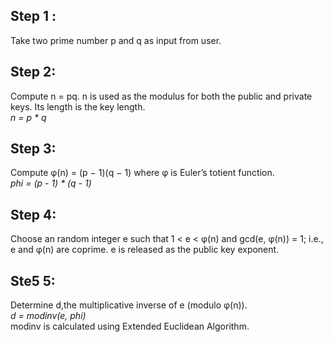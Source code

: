 <h2>Step 1 :</h1>
Take two prime number p and q as input from user.
<h2>Step 2:</h2>
Compute n = pq. n is used as the modulus for both the public and private keys. Its length is the key length.
<br>
<i>n = p * q</i>

<h2>Step 3:</h2>
Compute φ(n) = (p − 1)(q − 1) where φ is Euler’s totient function.
<br><i>phi = (p - 1) * (q - 1)</i>
<h2>Step 4:</h2>
Choose an random integer e such that 1 < e < φ(n) and gcd(e, φ(n)) = 1; 
i.e., e and φ(n) are coprime. e is released as the public key exponent.
<h2>Ste5 5: </h2>
Determine d,the multiplicative inverse of e (modulo φ(n)).
<br><i>d = modinv(e, phi)</i><br>
modinv is calculated using Extended Euclidean Algorithm.
<br><br>


